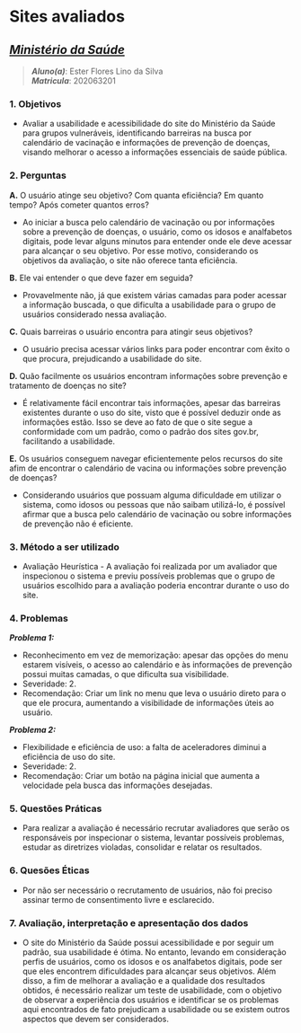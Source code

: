 # **Sites avaliados**

## [_Ministério da Saúde_](https://www.gov.br/saude/pt-br)

> **_Aluno(a)_**: Ester Flores Lino da Silva  
> **_Matricula_**: 202063201

### **1. Objetivos**

* Avaliar a usabilidade e acessibilidade do site do Ministério da Saúde para grupos vulneráveis, identificando barreiras na busca por calendário de vacinação e informações de
prevenção de doenças, visando melhorar o acesso a informações essenciais de saúde pública.

### **2. Perguntas**

**A.** O usuário atinge seu objetivo? Com quanta eficiência? Em quanto tempo? Após cometer quantos erros?

* Ao iniciar a busca pelo calendário de vacinação ou por informações sobre a prevenção de doenças, o usuário, como os idosos e analfabetos digitais, pode levar alguns minutos para entender onde ele deve acessar para alcançar o seu objetivo. Por esse motivo, considerando os objetivos da avaliação, o site não oferece tanta eficiência.

**B.** Ele vai entender o que deve fazer em seguida?

* Provavelmente não, já que existem várias camadas para poder acessar a informação buscada, o que dificulta a usabilidade para o grupo de usuários considerado nessa avaliação.

**C.** Quais barreiras o usuário encontra para atingir seus objetivos?

* O usuário precisa acessar vários links para poder encontrar com êxito o que procura, prejudicando a usabilidade do site.

**D.** Quão facilmente os usuários encontram informações sobre prevenção e tratamento de doenças no site?

* É relativamente fácil encontrar tais informações, apesar das barreiras existentes durante o uso do site, visto que é possível deduzir onde as informações estão. Isso se deve ao fato de que o site segue a conformidade com um padrão, como o padrão dos sites gov.br, facilitando a usabilidade.

**E.** Os usuários conseguem navegar eficientemente pelos recursos do site afim de encontrar o calendário de vacina ou informações sobre prevenção de doenças?

* Considerando usuários que possuam alguma dificuldade em utilizar o sistema, como idosos ou pessoas que não saibam utilizá-lo, é possível afirmar que a busca pelo calendário de vacinação ou sobre informações de prevenção não é eficiente.

### **3. Método a ser utilizado**

* Avaliação Heurística - A avaliação foi realizada por um avaliador que inspecionou o sistema e previu possíveis problemas que o grupo de usuários escolhido para a avaliação poderia encontrar durante o uso do site.

### **4. Problemas**

**_Problema 1:_**

* Reconhecimento em vez de memorização: apesar das opções do menu estarem visíveis, o acesso ao calendário e às informações de prevenção possui muitas camadas, o que dificulta sua visibilidade.
* Severidade: 2.
* Recomendação: Criar um link no menu que leva o usuário direto para o que ele procura, aumentando a visibilidade de informações úteis ao usuário.

**_Problema 2:_**

* Flexibilidade e eficiência de uso: a falta de aceleradores diminui a eficiência de uso do site.
* Severidade: 2.
* Recomendação: Criar um botão na página inicial que aumenta a velocidade pela busca das informações desejadas.

### **5. Questões Práticas**

* Para realizar a avaliação é necessário recrutar avaliadores que serão os responsáveis por inspecionar o sistema, levantar possíveis problemas, estudar as diretrizes violadas, consolidar e relatar os resultados.

### **6. Quesões Éticas**

* Por não ser necessário o recrutamento de usuários, não foi preciso assinar termo de consentimento livre e esclarecido.

### **7. Avaliação, interpretação e apresentação dos dados**

* O site do Ministério da Saúde possui acessibilidade e por seguir um padrão, sua usabilidade é ótima. No entanto, levando em consideração perfis de usuários, como os idosos e os analfabetos digitais, pode ser que eles encontrem dificuldades para alcançar seus objetivos. Além disso, a fim de melhorar a avaliação e a qualidade dos resultados obtidos, é necessário realizar um teste de usabilidade, com o objetivo de observar a experiência dos usuários e identificar se os problemas aqui encontrados de fato prejudicam a usabilidade ou se existem outros aspectos que devem ser considerados.
